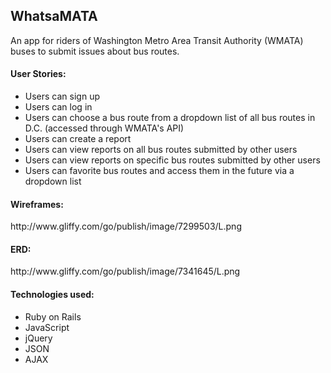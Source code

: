 <h2>WhatsaMATA</h2>

An app for riders of Washington Metro Area Transit Authority (WMATA) buses to submit issues about bus routes. 

<h4>User Stories:</h4>
<ul>
<li>Users can sign up</li>
<li>Users can log in</li>
<li>Users can choose a bus route from a dropdown list of all bus routes in D.C. (accessed through WMATA's API)</li>
<li>Users can create a report</li>
<li>Users can view reports on all bus routes submitted by other users</li>
<li>Users can view reports on specific bus routes submitted by other users</li>
<li>Users can favorite bus routes and access them in the future via a dropdown list</li>
</ul>

<h4>Wireframes:</h4>
<p>http://www.gliffy.com/go/publish/image/7299503/L.png</p>

<h4>ERD:</h4>
<p>http://www.gliffy.com/go/publish/image/7341645/L.png</p>

<h4>Technologies used:</h4>
<ul>
<li>Ruby on Rails</li>
<li>JavaScript</li>
<li>jQuery</li>
<li>JSON</li>
<li>AJAX</li>

